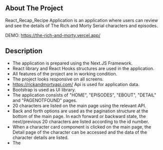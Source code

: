 ## About The Project
React_Recap_Recipe Application is an application where users can review and see the details of The Rich and Morty Serial characters and episodes.

DEMO: https://the-rich-and-morty.vercel.app/

<!-- DESCRİPTİON -->
## Description
- The application is prepared using the Next.JS Framework.
- React library and React Hooks structures are used in the application.
- All features of the project are in working condition.
- The project looks responsive on all screens.
- https://rickandmortyapi.com/ Api is used for application data.
- Bootstrap is used as UI library.
- The application consists of "HOME", "EPISODES", "EBOUT", "DETAIL" and "PAGENOTFOUND" pages.
- 20 characters are listed on the main page using the relevant API.
- Back and forth options are used as the pagination structure at the bottom of the main page. In each forward or backward state, the next/previous 20 characters are listed according to the id number.
- When a character card component is clicked on the main page, the Detail page of the character can be accessed and the data of the character details are listed.
- The <title> information is given as the character title on the detail page.
- After 20 characters on the login page, other characters can be accessed from the pagination structure. Since the pagination structure is used, the desired virtual scroll is not used in the case.
- The detail page has been prepared with Server Side Rendering and is in dynamic working condition.
- Application dependencies are managed with npm package manager.

<p align="right">(<a href="#top">back to top</a>)</p>

<!-- PROJECT OUTCOME -->
## Project Outcome
![Project gif](food-search-app.gif)

# Getting Started with Create React App

This project was bootstrapped with [Create React App](https://github.com/facebook/create-react-app).

## Available Scripts

In the project directory, you can run:

### `yarn start`

Runs the app in the development mode.\
Open [http://localhost:3000](http://localhost:3000) to view it in your browser.

The page will reload when you make changes.\
You may also see any lint errors in the console.

### `yarn test`

Launches the test runner in the interactive watch mode.\
See the section about [running tests](https://facebook.github.io/create-react-app/docs/running-tests) for more information.

### `yarn build`

Builds the app for production to the `build` folder.\
It correctly bundles React in production mode and optimizes the build for the best performance.

The build is minified and the filenames include the hashes.\
Your app is ready to be deployed!

See the section about [deployment](https://facebook.github.io/create-react-app/docs/deployment) for more information.

### `yarn eject`

**Note: this is a one-way operation. Once you `eject`, you can't go back!**

If you aren't satisfied with the build tool and configuration choices, you can `eject` at any time. This command will remove the single build dependency from your project.

Instead, it will copy all the configuration files and the transitive dependencies (webpack, Babel, ESLint, etc) right into your project so you have full control over them. All of the commands except `eject` will still work, but they will point to the copied scripts so you can tweak them. At this point you're on your own.

You don't have to ever use `eject`. The curated feature set is suitable for small and middle deployments, and you shouldn't feel obligated to use this feature. However we understand that this tool wouldn't be useful if you couldn't customize it when you are ready for it.

## Learn More

You can learn more in the [Create React App documentation](https://facebook.github.io/create-react-app/docs/getting-started).

To learn React, check out the [React documentation](https://reactjs.org/).

### Code Splitting

This section has moved here: [https://facebook.github.io/create-react-app/docs/code-splitting](https://facebook.github.io/create-react-app/docs/code-splitting)

### Analyzing the Bundle Size

This section has moved here: [https://facebook.github.io/create-react-app/docs/analyzing-the-bundle-size](https://facebook.github.io/create-react-app/docs/analyzing-the-bundle-size)

### Making a Progressive Web App

This section has moved here: [https://facebook.github.io/create-react-app/docs/making-a-progressive-web-app](https://facebook.github.io/create-react-app/docs/making-a-progressive-web-app)

### Advanced Configuration

This section has moved here: [https://facebook.github.io/create-react-app/docs/advanced-configuration](https://facebook.github.io/create-react-app/docs/advanced-configuration)

### Deployment

This section has moved here: [https://facebook.github.io/create-react-app/docs/deployment](https://facebook.github.io/create-react-app/docs/deployment)

### `yarn build` fails to minify

This section has moved here: [https://facebook.github.io/create-react-app/docs/troubleshooting#npm-run-build-fails-to-minify](https://facebook.github.io/create-react-app/docs/troubleshooting#npm-run-build-fails-to-minify)
